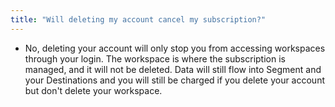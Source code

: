 ```yaml
---
title: "Will deleting my account cancel my subscription?"
---
```


*   No, deleting your account will only stop you from accessing workspaces through your login. The workspace is where the subscription is managed, and it will not be deleted. Data will still flow into Segment and your Destinations and you will still be charged if you delete your account but don't delete your workspace.
